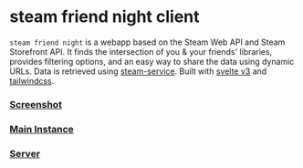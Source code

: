 # steam friend night client

`steam friend night` is a webapp based on the Steam Web API and Steam Storefront API. It finds the intersection of you & your friends' libraries, provides filtering options, and an easy way to share the data using dynamic URLs. Data is retrieved using [steam-service](https://github.com/kevinfiol/steam-service). Built with [svelte v3](https://github.com/sveltejs/svelte) and [tailwindcss](https://github.com/tailwindlabs/tailwindcss).

### [Screenshot](https://raw.githubusercontent.com/kevinfiol/sfn-client/master/public/screenshot.png)
### [Main Instance](https://sfn.vercel.app)
### [Server](https://github.com/kevinfiol/sfn-server)
